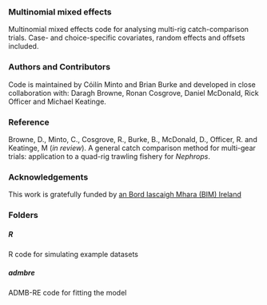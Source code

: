 ### Multinomial mixed effects
Multinomial mixed effects code for analysing multi-rig catch-comparison trials. Case- and choice-specific covariates, random effects and offsets included.

### Authors and Contributors
Code is maintained by Cóilín Minto and Brian Burke and developed in close collaboration with: Daragh Browne, Ronan Cosgrove, Daniel McDonald, Rick Officer and Michael Keatinge.

### Reference
Browne, D., Minto, C., Cosgrove, R., Burke, B., McDonald, D., Officer, R. and Keatinge, M (_in review_). A general catch comparison method for multi-gear trials: application to a quad-rig trawling fishery for _Nephrops_.

### Acknowledgements
This work is gratefully funded by [an Bord Iascaigh Mhara (BIM) Ireland](http://www.bim.ie)

### Folders

##### R
R code for simulating example datasets

##### admbre
ADMB-RE code for fitting the model
